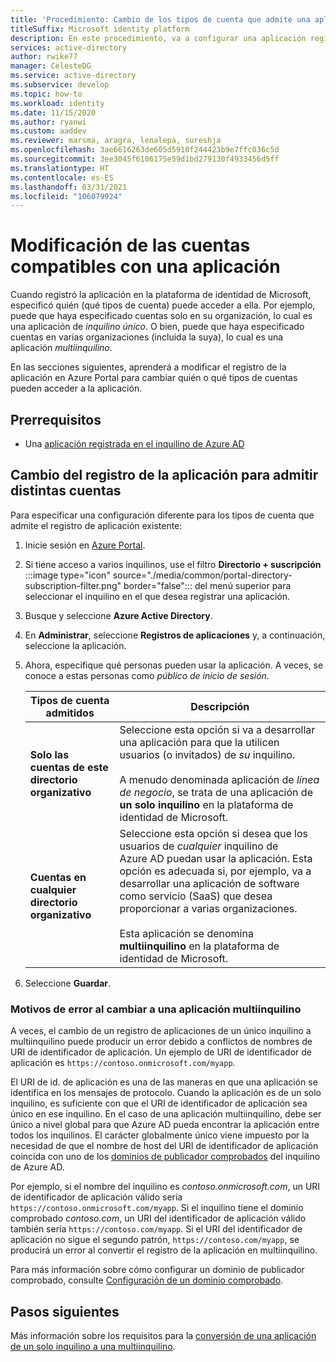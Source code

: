 ```yaml
---
title: 'Procedimiento: Cambio de los tipos de cuenta que admite una aplicación | Azure'
titleSuffix: Microsoft identity platform
description: En este procedimiento, va a configurar una aplicación registrada en la plataforma de identidad de Microsoft para cambiar los usuarios o las cuentas que pueden acceder a la aplicación.
services: active-directory
author: rwike77
manager: CelesteDG
ms.service: active-directory
ms.subservice: develop
ms.topic: how-to
ms.workload: identity
ms.date: 11/15/2020
ms.author: ryanwi
ms.custom: aaddev
ms.reviewer: marsma, aragra, lenalepa, sureshja
ms.openlocfilehash: 3ae6616263de605d5910f244423b9e7ffc036c5d
ms.sourcegitcommit: 3ee3045f6106175e59d1bd279130f4933456d5ff
ms.translationtype: HT
ms.contentlocale: es-ES
ms.lasthandoff: 03/31/2021
ms.locfileid: "106079924"
---
```

# <a name="how-to-modify-the-accounts-supported-by-an-application"></a>Modificación de las cuentas compatibles con una aplicación

Cuando registró la aplicación en la plataforma de identidad de Microsoft, especificó quién (qué tipos de cuenta) puede acceder a ella. Por ejemplo, puede que haya especificado cuentas solo en su organización, lo cual es una aplicación de *inquilino único*. O bien, puede que haya especificado cuentas en varias organizaciones (incluida la suya), lo cual es una aplicación *multiinquilino*.

En las secciones siguientes, aprenderá a modificar el registro de la aplicación en Azure Portal para cambiar quién o qué tipos de cuentas pueden acceder a la aplicación.

## <a name="prerequisites"></a>Prerrequisitos

* Una [aplicación registrada en el inquilino de Azure AD](quickstart-register-app.md)

## <a name="change-the-application-registration-to-support-different-accounts"></a>Cambio del registro de la aplicación para admitir distintas cuentas

Para especificar una configuración diferente para los tipos de cuenta que admite el registro de aplicación existente:

1. Inicie sesión en <a href="https://portal.azure.com/" target="_blank">Azure Portal</a>.
1. Si tiene acceso a varios inquilinos, use el filtro **Directorio + suscripción** :::image type="icon" source="./media/common/portal-directory-subscription-filter.png" border="false"::: del menú superior para seleccionar el inquilino en el que desea registrar una aplicación.
1. Busque y seleccione **Azure Active Directory**.
1. En **Administrar**, seleccione **Registros de aplicaciones** y, a continuación, seleccione la aplicación.
1. Ahora, especifique qué personas pueden usar la aplicación. A veces, se conoce a estas personas como *público de inicio de sesión*.

    | Tipos de cuenta admitidos | Descripción |
    |-------------------------|-------------|
    | **Solo las cuentas de este directorio organizativo** | Seleccione esta opción si va a desarrollar una aplicación para que la utilicen usuarios (o invitados) de *su* inquilino.<br><br>A menudo denominada aplicación de *línea de negocio*, se trata de una aplicación de **un solo inquilino** en la plataforma de identidad de Microsoft. |
    | **Cuentas en cualquier directorio organizativo** | Seleccione esta opción si desea que los usuarios de *cualquier* inquilino de Azure AD puedan usar la aplicación. Esta opción es adecuada si, por ejemplo, va a desarrollar una aplicación de software como servicio (SaaS) que desea proporcionar a varias organizaciones.<br><br>Esta aplicación se denomina **multiinquilino** en la plataforma de identidad de Microsoft. |
1. Seleccione **Guardar**.

### <a name="why-changing-to-multi-tenant-can-fail"></a>Motivos de error al cambiar a una aplicación multiinquilino

A veces, el cambio de un registro de aplicaciones de un único inquilino a multiinquilino puede producir un error debido a conflictos de nombres de URI de identificador de aplicación. Un ejemplo de URI de identificador de aplicación es `https://contoso.onmicrosoft.com/myapp`.

El URI de id. de aplicación es una de las maneras en que una aplicación se identifica en los mensajes de protocolo. Cuando la aplicación es de un solo inquilino, es suficiente con que el URI de identificador de aplicación sea único en ese inquilino. En el caso de una aplicación multiinquilino, debe ser único a nivel global para que Azure AD pueda encontrar la aplicación entre todos los inquilinos. El carácter globalmente único viene impuesto por la necesidad de que el nombre de host del URI de identificador de aplicación coincida con uno de los [dominios de publicador comprobados](howto-configure-publisher-domain.md) del inquilino de Azure AD.

Por ejemplo, si el nombre del inquilino es *contoso.onmicrosoft.com*, un URI de identificador de aplicación válido sería `https://contoso.onmicrosoft.com/myapp`. Si el inquilino tiene el dominio comprobado *contoso.com*, un URI del identificador de aplicación válido también sería `https://contoso.com/myapp`. Si el URI del identificador de aplicación no sigue el segundo patrón, `https://contoso.com/myapp`, se producirá un error al convertir el registro de la aplicación en multiinquilino.

Para más información sobre cómo configurar un dominio de publicador comprobado, consulte [Configuración de un dominio comprobado](howto-configure-publisher-domain.md).

## <a name="next-steps"></a>Pasos siguientes

Más información sobre los requisitos para la [conversión de una aplicación de un solo inquilino a una multiinquilino](howto-convert-app-to-be-multi-tenant.md).
